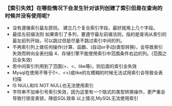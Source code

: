 ### 【索引失效】在哪些情况下会发生针对该列创建了索引但是在查询的时候并没有使用呢?

- 没有遵循索引最左原则。 建立几个复合索引字段，最好就用上几个字段。
- 最佳左前缀法则 如果索引了多列，要遵守最左前缀法则，指的是查询从索引的最左前列开始，可以跳过但是尽量不跳过索引中间的列。
- 不再索引列上做任何操作(计算、函数、(自动or手动)类型转换)，会导致索引失效而转向全表扫描 4、存储引擎不能使用索引中范围条件右边的列。(范围之后全失效)
- 若中间索引列用到了范围(>、<、like等)，则后面的索引全失效 
- Mysql在使用不等于(!=、<>)或like的左模糊的时候无法试用索引会导致全表扫描
- IS NULL和IS NOT NULL也无法使用索引 
- 字符串不加单引号索引失效，因为这里有一个隐式的类型转换操作，更严重会导致行锁变表锁，降低SQL效率 以上情况,MySQL无法使用索引




